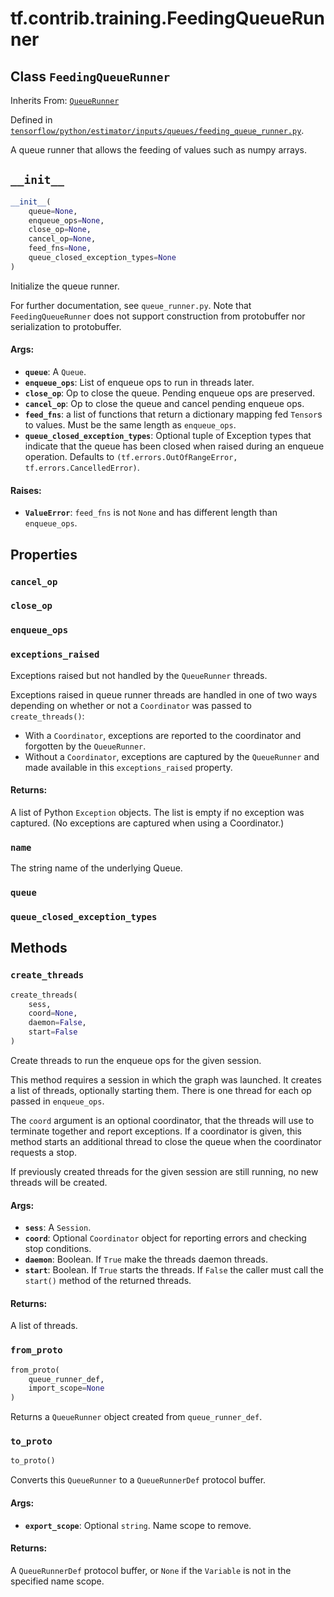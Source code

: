 <div itemscope itemtype="http://developers.google.com/ReferenceObject">
<meta itemprop="name" content="tf.contrib.training.FeedingQueueRunner" />
<meta itemprop="path" content="Stable" />
<meta itemprop="property" content="cancel_op"/>
<meta itemprop="property" content="close_op"/>
<meta itemprop="property" content="enqueue_ops"/>
<meta itemprop="property" content="exceptions_raised"/>
<meta itemprop="property" content="name"/>
<meta itemprop="property" content="queue"/>
<meta itemprop="property" content="queue_closed_exception_types"/>
<meta itemprop="property" content="__init__"/>
<meta itemprop="property" content="create_threads"/>
<meta itemprop="property" content="from_proto"/>
<meta itemprop="property" content="to_proto"/>
</div>

# tf.contrib.training.FeedingQueueRunner

## Class `FeedingQueueRunner`

Inherits From: [`QueueRunner`](../../../tf/train/QueueRunner.md)



Defined in [`tensorflow/python/estimator/inputs/queues/feeding_queue_runner.py`](https://www.tensorflow.org/code/tensorflow/python/estimator/inputs/queues/feeding_queue_runner.py).

A queue runner that allows the feeding of values such as numpy arrays.

<h2 id="__init__"><code>__init__</code></h2>

``` python
__init__(
    queue=None,
    enqueue_ops=None,
    close_op=None,
    cancel_op=None,
    feed_fns=None,
    queue_closed_exception_types=None
)
```

Initialize the queue runner.

For further documentation, see `queue_runner.py`. Note that
`FeedingQueueRunner` does not support construction from protobuffer nor
serialization to protobuffer.

#### Args:

* <b>`queue`</b>: A `Queue`.
* <b>`enqueue_ops`</b>: List of enqueue ops to run in threads later.
* <b>`close_op`</b>: Op to close the queue. Pending enqueue ops are preserved.
* <b>`cancel_op`</b>: Op to close the queue and cancel pending enqueue ops.
* <b>`feed_fns`</b>: a list of functions that return a dictionary mapping fed
    `Tensor`s to values. Must be the same length as `enqueue_ops`.
* <b>`queue_closed_exception_types`</b>: Optional tuple of Exception types that
    indicate that the queue has been closed when raised during an enqueue
    operation.  Defaults to
    `(tf.errors.OutOfRangeError, tf.errors.CancelledError)`.


#### Raises:

* <b>`ValueError`</b>: `feed_fns` is not `None` and has different length than
    `enqueue_ops`.



## Properties

<h3 id="cancel_op"><code>cancel_op</code></h3>



<h3 id="close_op"><code>close_op</code></h3>



<h3 id="enqueue_ops"><code>enqueue_ops</code></h3>



<h3 id="exceptions_raised"><code>exceptions_raised</code></h3>

Exceptions raised but not handled by the `QueueRunner` threads.

Exceptions raised in queue runner threads are handled in one of two ways
depending on whether or not a `Coordinator` was passed to
`create_threads()`:

* With a `Coordinator`, exceptions are reported to the coordinator and
  forgotten by the `QueueRunner`.
* Without a `Coordinator`, exceptions are captured by the `QueueRunner` and
  made available in this `exceptions_raised` property.

#### Returns:

A list of Python `Exception` objects.  The list is empty if no exception
was captured.  (No exceptions are captured when using a Coordinator.)

<h3 id="name"><code>name</code></h3>

The string name of the underlying Queue.

<h3 id="queue"><code>queue</code></h3>



<h3 id="queue_closed_exception_types"><code>queue_closed_exception_types</code></h3>





## Methods

<h3 id="create_threads"><code>create_threads</code></h3>

``` python
create_threads(
    sess,
    coord=None,
    daemon=False,
    start=False
)
```

Create threads to run the enqueue ops for the given session.

This method requires a session in which the graph was launched.  It creates
a list of threads, optionally starting them.  There is one thread for each
op passed in `enqueue_ops`.

The `coord` argument is an optional coordinator, that the threads will use
to terminate together and report exceptions.  If a coordinator is given,
this method starts an additional thread to close the queue when the
coordinator requests a stop.

If previously created threads for the given session are still running, no
new threads will be created.

#### Args:

* <b>`sess`</b>: A `Session`.
* <b>`coord`</b>: Optional `Coordinator` object for reporting errors and checking
    stop conditions.
* <b>`daemon`</b>: Boolean.  If `True` make the threads daemon threads.
* <b>`start`</b>: Boolean.  If `True` starts the threads.  If `False` the
    caller must call the `start()` method of the returned threads.


#### Returns:

A list of threads.

<h3 id="from_proto"><code>from_proto</code></h3>

``` python
from_proto(
    queue_runner_def,
    import_scope=None
)
```

Returns a `QueueRunner` object created from `queue_runner_def`.

<h3 id="to_proto"><code>to_proto</code></h3>

``` python
to_proto()
```

Converts this `QueueRunner` to a `QueueRunnerDef` protocol buffer.

#### Args:

* <b>`export_scope`</b>: Optional `string`. Name scope to remove.


#### Returns:

A `QueueRunnerDef` protocol buffer, or `None` if the `Variable` is not in
the specified name scope.



